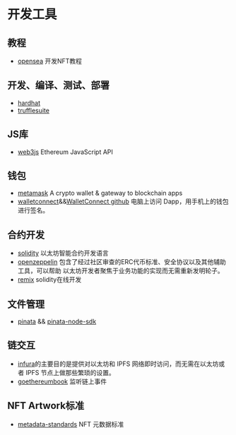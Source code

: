 # 开发工具

## 教程

- [opensea](https://docs.opensea.io/) 开发NFT教程

## 开发、编译、测试、部署

- [hardhat](https://hardhat.org/)
- [trufflesuite](https://trufflesuite.com/)


## JS库

- [web3js](https://web3js.readthedocs.io/) Ethereum JavaScript API

## 钱包

- [metamask](https://metamask.io/) A crypto wallet & gateway to blockchain apps
- [walletconnect](https://docs.walletconnect.com/)&&[WalletConnect github](https://github.com/WalletConnect) 电脑上访问 Dapp，用手机上的钱包进行签名。

## 合约开发

- [solidity](https://docs.soliditylang.org) 以太坊智能合约开发语言
- [openzeppelin](https://openzeppelin.com/) 包含了经过社区审查的ERC代币标准、安全协议以及其他辅助工具，可以帮助 以太坊开发者聚焦于业务功能的实现而无需重新发明轮子。
- [remix](https://remix.ethereum.org/) solidity在线开发


## 文件管理

- [pinata](https://docs.pinata.cloud/) && [pinata-node-sdk](https://docs.pinata.cloud/pinata-node-sdk)

## 链交互

- [infura](https://infura.io/)的主要目的是提供对以太坊和 IPFS 网络即时访问，而无需在以太坊或者 IPFS 节点上做那些繁琐的设置。
- [goethereumbook](https://goethereumbook.org/en/events/) 监听链上事件

## NFT Artwork标准

- [metadata-standards](https://docs.opensea.io/docs/metadata-standards) NFT 元数据标准
